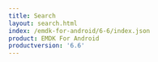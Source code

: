 ```yaml
---
title: Search
layout: search.html
index: /emdk-for-android/6-6/index.json
product: EMDK For Android
productversion: '6.6'
---
```



















